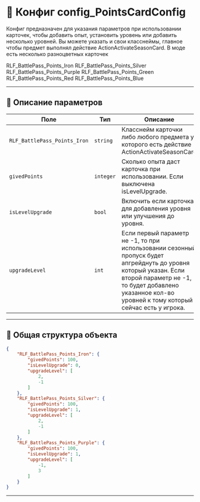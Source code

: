 
# 📄 Конфиг config_PointsCardConfig

Конфиг предназначен для указания параметров при использовании карточек, чтобы добавить опыт, установить уровень или добавить несколько уровней. 
Вы можете указать и свои класснеймы, главное чтобы предмет выполнял действие ActionActivateSeasonCard. В моде есть несколько разноцветных карточек 

RLF_BattlePass_Points_Iron
RLF_BattlePass_Points_Silver
RLF_BattlePass_Points_Purple
RLF_BattlePass_Points_Green
RLF_BattlePass_Points_Red
RLF_BattlePass_Points_Blue

---

## 🧩 Описание параметров

| Поле              | Тип        |  Описание |
|-------------------|------------|----------|
| `RLF_BattlePass_Points_Iron`          | `string`  | Класснейм карточки либо любого предмета у которого есть действие ActionActivateSeasonCard |
| `givedPoints`          | `integer`  | Сколько опыта даст карточка при использовании. Если выключена isLevelUpgrade. |
| `isLevelUpgrade`          | `bool`  | Включить если карточка для добавления уровня или улучшения до уровня. |
| `upgradeLevel`      | `int`   | Если первый параметр не -1, то при использовании сезонный пропуск будет апгрейднуть до уровня который указан. Если второй параметр не -1, то будет добавлено указанное кол-во уровней к тому который сейчас есть у игрока.  |

---


## 🧱 Общая структура объекта

```json
{
    "RLF_BattlePass_Points_Iron": {
        "givedPoints": 100,
        "isLevelUpgrade": 0,
        "upgradeLevel": [
            2,
            -1
        ]
    },
    "RLF_BattlePass_Points_Silver": {
        "givedPoints": 100,
        "isLevelUpgrade": 1,
        "upgradeLevel": [
            2,
            -1
        ]
    },
    "RLF_BattlePass_Points_Purple": {
        "givedPoints": 100,
        "isLevelUpgrade": 1,
        "upgradeLevel": [
            -1,
            3
        ]
    }
}
```

---
